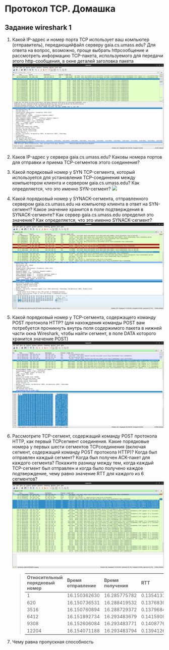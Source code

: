 # Протокол TCP. Домашка

## Задание wireshark 1


1. Какой IP-адрес и номер порта TCP использует ваш компьютер (отправитель), передающийфайл серверу gaia.cs.umass.edu? Для ответа на вопрос, возможно, проще выбрать httpсообщение и рассмотреть информацию TCP-пакета, используемого для передачи этого http-сообщения, в окне деталей заголовка пакета
    ![](./images/Source_Destination.png)
    >

2. Каков IP-адрес у сервера gaia.cs.umass.edu? Каковы номера портов для отправки и приема TCP-сегментов этого соединения?
    >

3. Какой порядковый номер у SYN TCP-сегмента, который используется для установления TCP-соединения между компьютером клиента и сервером gaia.cs.umass.edu? Как определяется, что это именно SYN-сегмент?
    ![](./images/SYN.png)
    >

4. Какой порядковый номер у SYNACK-сегмента, отправленного сервером gaia.cs.umass.edu на компьютер клиента в ответ на SYN-сегмент? Какое значение хранится в поле подтверждения в SYNACK-сегменте? Как сервер gaia.cs.umass.edu определил это значение? Как определяется, что это именно SYNACK-сегмент?
    ![](./images/SYN0ASK.png)
    >

5. Какой порядковый номер у TCP-сегмента, содержащего команду POST протокола HTTP? (для нахождения команды POST вам потребуется проникнуть внутрь поля содержимого пакета в нижней части окна Wireshark, чтобы найти сегмент, в поле DATA которого хранится значение POST)
    ![](./images/POST_SYN1.png)
    >

6. Рассмотрите TCP-сегмент, содержащий команду POST протокола HTTP, как первый TCPсегмент соединения. Какие порядковые номера у первых шести сегментов TCPсоединения (включая сегмент, содержащий команду POST протокола HTTP)? Когда был отправлен каждый сегмент? Когда был получен ACK-пакет для каждого сегмента? Покажите разницу между тем, когда каждый TCP-сегмент был отправлен и когда было получено каждое подтверждение, чему равно значение RTT для каждого из 6 сегментов?
    ![](./images/POST_window.png)

    >   | Относительный порядковый номер | Время отправление | Время получения | RTT |
    >   |--------------------------------|-------------------|-----------------|-----|
    >   | 1 | 16.150362630 | 16.285775782 | 0.135413152 |
    >   | 620 | 16.150736531 | 16.288419532 | 0.137683001 |
    >   | 3516 | 16.150760894 | 16.288729372 | 0.137968478 |
    >   | 6412 | 16.151892734 | 16.293483679 | 0.141590945 | 
    >   | 9308 | 16.152606084 | 16.293483771 | 0.140877687 |
    >   | 12204 | 16.154071188 | 16.293483794 | 0.139412606 |

7. Чему равна пропускная способность 

    > 